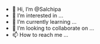 - 👋 Hi, I’m @Salchipa
- 👀 I’m interested in ...
- 🌱 I’m currently learning ...
- 💞️ I’m looking to collaborate on ...
- 📫 How to reach me ...

<!---
Salchipa/Salchipa is a ✨ special ✨ repository because its `README.md` (this file) appears on your GitHub profile.
You can click the Preview link to take a look at your changes.
--->
